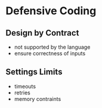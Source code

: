 # Defensive Coding

## Design by Contract

* not supported by the language
* ensure correctness of inputs

## Settings Limits

* timeouts
* retries
* memory contraints
